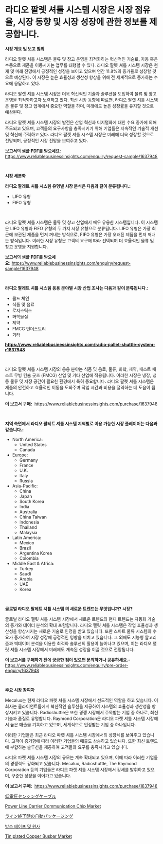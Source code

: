 <p><h1>라디오 팔렛 셔틀 시스템 시장은 시장 점유율, 시장 동향 및 시장 성장에 관한 정보를 제공합니다.</h1></p><p><strong>시장 개요 및 보고 범위</strong></p>
<p><p>라디오 팔렛 셔틀 시스템은 물류 및 창고 운영을 최적화하는 혁신적인 기술로, 자동 혹은 수동으로 제품을 이동시키는 업무를 대행할 수 있다. 라디오 팔렛 셔틀 시스템 시장은 현재 및 미래 전망에서 긍정적인 성장을 보이고 있으며 연간 11.8%의 증가율로 성장할 것으로 예상된다. 이 시장은 높은 효율성과 생산성 향상을 위해 전 세계적으로 증가하는 수요에 응답하고 있다.</p><p>라디오 팔렛 셔틀 시스템 시장은 더욱 혁신적인 기술과 솔루션을 도입하여 물류 및 창고 운영을 최적화하고자 노력하고 있다. 최신 시장 동향에 따르면, 라디오 팔렛 셔틀 시스템은 물류 및 창고 업계에서 중요한 역할을 하며, 미래에도 높은 성장률을 유지할 것으로 예상된다.</p><p>라디오 팔렛 셔틀 시스템 시장의 발전은 산업 혁신과 디지털화에 대한 수요 증가에 의해 주도되고 있으며, 고객들의 요구사항을 충족시키기 위해 기업들은 지속적인 기술적 개선 및 혁신에 주력하고 있다. 라디오 팔렛 셔틀 시스템 시장은 미래에 더욱 성장할 것으로 전망되며, 긍정적인 시장 전망을 보여주고 있다.</p></p>
<p><strong>보고서의 샘플 PDF를 받으세요:</strong> <a href="https://www.reliablebusinessinsights.com/enquiry/request-sample/1637948">https://www.reliablebusinessinsights.com/enquiry/request-sample/1637948</a></p>
<p>&nbsp;</p>
<p><strong>시장 세분화</strong></p>
<p><strong>라디오 팔레트 셔틀 시스템 유형별 시장 분석은 다음과 같이 분류됩니다.:</strong></p>
<p><ul><li>LIFO 유형</li><li>FIFO 유형</li></ul></p>
<p>&nbsp;</p>
<p><p>라디오 팔렛 셔틀 시스템은 물류 및 창고 산업에서 매우 유용한 시스템입니다. 이 시스템은 LIFO 유형과 FIFO 유형의 두 가지 시장 유형으로 분류됩니다. LIFO 유형은 가장 최근에 보관된 제품을 먼저 꺼내는 방식으로, FIFO 유형은 가장 오래된 제품을 먼저 꺼내는 방식입니다. 이러한 시장 유형은 고객의 요구에 따라 선택되며 더 효율적인 물류 및 창고 운영을 지원합니다.</p></p>
<p><strong>보고서의 샘플 PDF를 받으세요:</strong>&nbsp;<a href="https://www.reliablebusinessinsights.com/enquiry/request-sample/1637948">https://www.reliablebusinessinsights.com/enquiry/request-sample/1637948</a></p>
<p>&nbsp;</p>
<p><strong> 라디오 팔레트 셔틀 시스템 응용 분야별 시장 산업 조사는 다음과 같이 분류됩니다.:</strong></p>
<p><ul><li>콜드 체인</li><li>식품 및 음료</li><li>로지스틱스</li><li>화학물질</li><li>제약</li><li>FMCG 인더스트리</li><li>기타</li></ul></p>
<p><strong><a href="https://www.reliablebusinessinsights.com/radio-pallet-shuttle-system-r1637948">https://www.reliablebusinessinsights.com/radio-pallet-shuttle-system-r1637948</a></strong></p>
<p>&nbsp;</p>
<p><p>라디오 팔렛 셔틀 시스템 시장의 응용 분야는 식품 및 음료, 물류, 화학, 제약, 패스트 패스트 무빙 컨슘 굿즈 (FMCG) 산업 및 기타 산업에 적용됩니다. 이러한 시장은 냉장, 냉동 물류 및 저장 공간이 필요한 환경에서 특히 중요합니다. 라디오 팔렛 셔틀 시스템은 제품의 안전하고 효율적인 이동을 도와주며 작업 시간과 비용을 절약하는 데 도움이 됩니다.</p></p>
<p><strong>이 보고서 구매:</strong>&nbsp; <a href="https://www.reliablebusinessinsights.com/purchase/1637948">https://www.reliablebusinessinsights.com/purchase/1637948</a></p>
<p>&nbsp;</p>
<p><strong>지역 측면에서 라디오 팔레트 셔틀 시스템 지역별로 이용 가능한 시장 플레이어는 다음과 같습니다.:</strong></p>
<p><ul>
    <li>
        North America:
        <ul>
            <li>United States</li>
            <li>Canada</li>
        </ul>
    </li>
    <li>
        Europe:
        <ul>
            <li>Germany</li>
            <li>France</li>
            <li>U.K.</li>
            <li>Italy</li>
            <li>Russia</li>
        </ul>
    </li>
    <li>
        Asia-Pacific:
        <ul>
            <li>China</li>
            <li>Japan</li>
            <li>South Korea</li>
            <li>India</li>
            <li>Australia</li>
            <li>China Taiwan</li>
            <li>Indonesia</li>
            <li>Thailand</li>
            <li>Malaysia</li>
        </ul>
    </li>
    <li>
        Latin America:
        <ul>
            <li>Mexico</li>
            <li>Brazil</li>
            <li>Argentina Korea</li>
            <li>Colombia</li>
        </ul>
    </li>
    <li>
        Middle East & Africa:
        <ul>
            <li>Turkey</li>
            <li>Saudi</li>
            <li>Arabia</li>
            <li>UAE</li>
            <li>Korea</li>
        </ul>
    </li>
    </ul></p>
<p>&nbsp;</p>
<p><strong>글로벌 라디오 팔레트 셔틀 시스템 의 새로운 트렌드는 무엇입니까? 시장?</strong></p>
<p><p>글로벌 라디오 팰릿 셔틀 시스템 시장에서 새로운 트렌드와 현재 트렌드는 자동화 기술의 증가와 데이터 분석의 확대 포함합니다. 라디오 팰릿 셔틀 시스템은 작업 효율성과 생산성을 향상시키는 새로운 기술로 인정을 받고 있습니다. 또한 스마트 물류 시스템의 수요가 증가하여 시장 성장에 긍정적인 영향을 미치고 있습니다. 그 외에도 지능형 알고리즘과 빅데이터 분석을 이용한 최적화 솔루션의 활용이 늘어나고 있으며, 이는 라디오 팰릿 셔틀 시스템 시장에서 미래에도 계속된 성장을 이끌 것으로 전망됩니다.</p></p>
<p><strong>이 보고서를 구매하기 전에 궁금한 점이 있으면 문의하거나 공유하세요.</strong>- <a href="https://www.reliablebusinessinsights.com/enquiry/pre-order-enquiry/1637948">https://www.reliablebusinessinsights.com/enquiry/pre-order-enquiry/1637948</a></p>
<p>&nbsp;</p>
<p><strong>주요 시장 참여자</strong></p>
<p><p>Mecalux는 현재 라디오 파렛 셔틀 시스템 시장에서 선도적인 역할을 하고 있습니다. 이 회사는 클라이언트들에게 혁신적인 솔루션을 제공하여 시스템의 효율성과 생산성을 향상시키고 있습니다. Radioshuttle은 또한 경쟁 시장에서 주목받는 기업 중 하나로, 최신 기술과 품질로 유명합니다. Raymond Corporation은 라디오 파렛 셔틀 시스템 시장에서 높은 매출을 기록하고 있으며, 세계적으로 인정받는 기업 중 하나입니다.</p><p>이러한 기업들은 최근 라디오 파렛 셔틀 시스템 시장에서의 성장세를 보여주고 있습니다. 고객이 증가함에 따라 이러한 기업들의 매출도 상승하고 있습니다. 또한 최신 트렌드에 부합하는 솔루션을 제공하여 고객들의 요구를 충족시키고 있습니다.</p><p>라디오 파렛 셔틀 시스템 시장의 규모는 계속 확대되고 있으며, 이에 따라 이러한 기업들의 경쟁력도 강화되고 있습니다. Mecalux, Radioshuttle, The Raymond Corporation 등의 기업들은 라디오 파렛 셔틀 시스템 시장에서 강세를 발휘하고 있으며, 꾸준한 성장을 이어가고 있습니다.</p></p>
<p><strong>이 보고서 구매:</strong>&nbsp;&nbsp;<a href="https://www.reliablebusinessinsights.com/purchase/1637948">https://www.reliablebusinessinsights.com/purchase/1637948</a></p>
<p><p><a href="https://github.com/moulafa/Market-Research-Report-List-1/blob/main/340108495022.md">低電圧センシングケーブル</a></p><p><a href="https://github.com/marthawweekle/Market-Research-Report-List-1/blob/main/power-line-carrier-communication-chip-market.md">Power Line Carrier Communication Chip Market</a></p><p><a href="https://github.com/SimeonBode1/Market-Research-Report-List-1/blob/main/697611695021.md">ライン終了時の自動パッケージング</a></p><p><a href="https://github.com/vs10l4sfg5c/Market-Research-Report-List-2/blob/main/278372086664.md">방수 테이프 및 원사</a></p><p><a href="https://issuu.com/reportprime-2/docs/tin-plated-copper-busbar-market-siz_b5f392613a199f">Tin plated Copper Busbar Market</a></p></p>